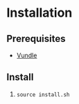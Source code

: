 # Installation
## Prerequisites
- [Vundle](https://github.com/VundleVim/Vundle.vim)
## Install
1. `source install.sh`
